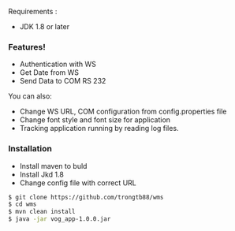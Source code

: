 Requirements :
  - JDK 1.8 or later

### Features!

  - Authentication with WS
  - Get Date from WS
  - Send Data to COM RS 232

You can also:
  - Change WS URL, COM configuration from config.properties file
  - Change font style and font size for application
  - Tracking application running by reading log files.
### Installation

- Install maven to buld
- Install Jkd 1.8
- Change config file with correct URL

```sh
$ git clone https://github.com/trongtb88/wms
$ cd wms
$ mvn clean install
$ java -jar vog_app-1.0.0.jar
```
